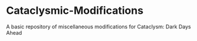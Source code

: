 # Cataclysmic-Modifications
A basic repository of miscellaneous modifications for Cataclysm: Dark Days Ahead
